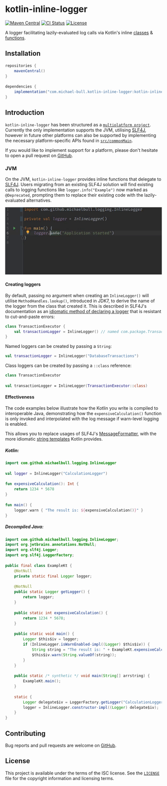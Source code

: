 # kotlin-inline-logger

[![Maven Central](https://img.shields.io/maven-central/v/com.michael-bull.kotlin-inline-logger/kotlin-inline-logger.svg)](https://search.maven.org/search?q=g:com.michael-bull.kotlin-inline-logger) [![CI Status](https://github.com/michaelbull/kotlin-inline-logger/workflows/ci/badge.svg)](https://github.com/michaelbull/kotlin-inline-logger/actions?query=workflow%3Aci) [![License](https://img.shields.io/github/license/michaelbull/kotlin-inline-logger.svg)](https://github.com/michaelbull/kotlin-inline-logger/blob/master/LICENSE)

A logger facilitating lazily-evaluated log calls via Kotlin's inline [classes][inline-classes] & [functions][inline-functions].

## Installation

```groovy
repositories {
    mavenCentral()
}

dependencies {
    implementation("com.michael-bull.kotlin-inline-logger:kotlin-inline-logger:1.0.4")
}
```

## Introduction

`kotlin-inline-logger` has been structured as a [`multiplatform project`][mpp].
Currently the only implementation supports the JVM, utilising [SLF4J][slf4j],
however in future other platforms can also be supported by implementing the
necessary platform-specific APIs found in [`src/commonMain`](src/commonMain).

If you would like to implement support for a platform, please don't hesitate
to open a pull request on [GitHub][github].

### JVM

On the JVM, `kotlin-inline-logger` provides inline functions that delegate
to [SLF4J][slf4j]. Users migrating from an existing SLF4J solution will find
existing calls to logging functions like `logger.info("Example")` now marked as
`@Deprecated`, prompting them to replace their existing code with the
lazily-evaluated alternatives.

![ReplaceWith example](replacewith-example.gif)

#### Creating loggers

By default, passing no argument when creating an `InlineLogger()` will utilise
`MethodHandles.lookup()`, introduced in JDK7, to derive the name of the logger
from the class that created it. This is described in SLF4J's documentation as
an [idiomatic method of declaring a logger][slf4j-idiom] that is resistant to
cut-and-paste errors:

```kotlin
class TransactionExecutor {
    val transactionLogger = InlineLogger() // named com.package.TransactionExecutor
}
```

Named loggers can be created by passing a `String`:

```kotlin
val transactionLogger = InlineLogger("DatabaseTransactions")
```

Class loggers can be created by passing a `::class` reference:

```kotlin
class TransactionExecutor

val transactionLogger = InlineLogger(TransactionExecutor::class)
```


#### Effectiveness

The code examples below illustrate how the Kotlin you write is compiled to
interoperable Java, demonstrating how the `expensiveCalculation()` function is
only invoked and interpolated with the log message if warn-level logging is
enabled.

This allows you to replace usages of SLF4J's [MessageFormatter][slf4j-formatter],
with the more idiomatic [string templates][string-templates] Kotlin provides.

##### Kotlin:

```kotlin
import com.github.michaelbull.logging.InlineLogger

val logger = InlineLogger("CalculationLogger")

fun expensiveCalculation(): Int {
    return 1234 * 5678
}

fun main() {
    logger.warn { "The result is: ${expensiveCalculation()}" }
}
```

##### Decompiled Java:

```java
import com.github.michaelbull.logging.InlineLogger;
import org.jetbrains.annotations.NotNull;
import org.slf4j.Logger;
import org.slf4j.LoggerFactory;

public final class ExampleKt {
    @NotNull
    private static final Logger logger;

    @NotNull
    public static Logger getLogger() {
        return logger;
    }

    public static int expensiveCalculation() {
        return 1234 * 5678;
    }

    public static void main() {
        Logger $this$iv = logger;
        if (InlineLogger.isWarnEnabled-impl((Logger) $this$iv)) {
            String string = "The result is: " + ExampleKt.expensiveCalculation();
            $this$iv.warn(String.valueOf(string));
        }
    }

    public static /* synthetic */ void main(String[] arrstring) {
        ExampleKt.main();
    }

    static {
        Logger delegate$iv = LoggerFactory.getLogger("CalculationLogger");
        logger = InlineLogger.constructor-impl((Logger) delegate$iv);
    }
}
```

## Contributing

Bug reports and pull requests are welcome on [GitHub][github].

## License

This project is available under the terms of the ISC license. See the
[`LICENSE`](LICENSE) file for the copyright information and licensing terms.

[inline-classes]: https://kotlinlang.org/docs/reference/inline-classes.html
[inline-functions]: https://kotlinlang.org/docs/reference/inline-functions.html
[mpp]: https://kotlinlang.org/docs/reference/multiplatform.html
[string-templates]: https://kotlinlang.org/docs/reference/basic-types.html#string-templates
[github]: https://github.com/michaelbull/kotlin-inline-logger
[slf4j]: https://www.slf4j.org/
[slf4j-idiom]: https://www.slf4j.org/faq.html#declaration_pattern
[slf4j-formatter]: https://www.slf4j.org/api/org/slf4j/helpers/MessageFormatter.html
